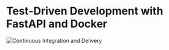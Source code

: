 # Test-Driven Development with FastAPI and Docker

![Continuous Integration and Delivery](https://github.com/kytewy/fastapi-tdd-docker/workflows/Continuous%20Integration%20and%20Delivery/badge.svg?branch=main)